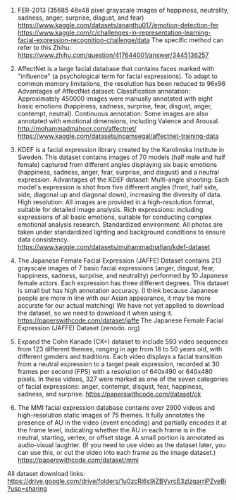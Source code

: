 1. FER-2013 (35685 48x48 pixel grayscale images of happiness, neutrality, sadness, anger, surprise, disgust, and fear)
https://www.kaggle.com/datasets/ananthu017/emotion-detection-fer
https://www.kaggle.com/c/challenges-in-representation-learning-facial-expression-recognition-challenge/data
The specific method can refer to this Zhihu:
https://www.zhihu.com/question/417644001/answer/3445136257

2. AffectNet is a large facial database that contains faces marked with "influence" (a psychological term for facial expressions). To adapt to common memory limitations, the resolution has been reduced to 96x96
Advantages of AffectNet dataset:
Classification annotation: Approximately 450000 images were manually annotated with eight basic emotions (happiness, sadness, surprise, fear, disgust, anger, contempt, neutral). Continuous annotation: Some images are also annotated with emotional dimensions, including Valence and Arousal.
http://mohammadmahoor.com/affectnet/
https://www.kaggle.com/datasets/noamsegal/affectnet-training-data

3. KDEF is a facial expression library created by the Karolinska Institute in Sweden. This dataset contains images of 70 models (half male and half female) captured from different angles displaying six basic emotions (happiness, sadness, anger, fear, surprise, and disgust) and a neutral expression.
Advantages of the KDEF dataset:
Multi-angle shooting: Each model's expression is shot from five different angles (front, half side, side, diagonal up and diagonal down), increasing the diversity of data.
High resolution: All images are provided in a high-resolution format, suitable for detailed image analysis.
Rich expressions: including expressions of all basic emotions, suitable for conducting complex emotional analysis research.
Standardized environment: All photos are taken under standardized lighting and background conditions to ensure data consistency.
https://www.kaggle.com/datasets/muhammadnafian/kdef-dataset

5. The Japanese Female Facial Expression (JAFFE) Dataset contains 213 grayscale images of 7 basic facial expressions (anger, disgust, fear, happiness, sadness, surprise, and neutrality) performed by 10 Japanese female actors. Each expression has three different degrees. This dataset is small but has high annotation accuracy. (I think because Japanese people are more in line with our Asian appearance, it may be more accurate for our actual matching) We have not yet applied to download the dataset, so we need to download it when using it. https://paperswithcode.com/dataset/jaffe
The Japanese Female Facial Expression (JAFFE) Dataset (zenodo. org)
6. Expand the Cohn Kanade (CK+) dataset to include 593 video sequences from 123 different themes, ranging in age from 18 to 50 years old, with different genders and traditions. Each video displays a facial transition from a neutral expression to a target peak expression, recorded at 30 frames per second (FPS) with a resolution of 640x490 or 640x480 pixels. In these videos, 327 were marked as one of the seven categories of facial expressions: anger, contempt, disgust, fear, happiness, sadness, and surprise.
https://paperswithcode.com/dataset/ck

6. The MMI facial expression database contains over 2900 videos and high-resolution static images of 75 themes. It fully annotates the presence of AU in the video (event encoding) and partially encodes it at the frame level, indicating whether the AU in each frame is in the neutral, starting, vertex, or offset stage. A small portion is annotated as audio-visual laughter. (If you need to use video as the dataset later, you can use this, or cut the video into each frame as the image dataset.)
https://paperswithcode.com/dataset/mmi

All dataset download links:
https://drive.google.com/drive/folders/1u0zcRj6s9iZBVyrcE3zlzgarrjPZveBi?usp=sharing
